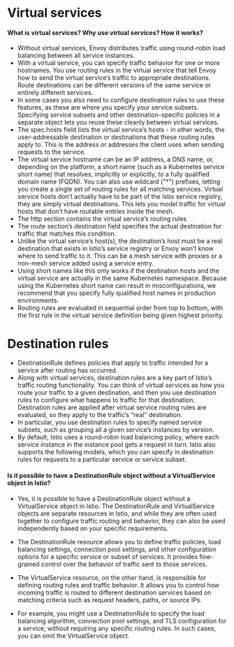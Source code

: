 # Virtual services

#### What is virtual services? Why use virtual services? How it works?
- Without virtual services, Envoy distributes traffic using round-robin load balancing between all service instances.
- With a virtual service, you can specify traffic behavior for one or more hostnames. You use routing rules in the virtual service that tell Envoy how to send the virtual service’s traffic to appropriate destinations. Route destinations can be different versions of the same service or entirely different services.
- In some cases you also need to configure destination rules to use these features, as these are where you specify your service subsets. Specifying service subsets and other destination-specific policies in a separate object lets you reuse these cleanly between virtual services.
- The spec.hosts field lists the virtual service’s hosts - in other words, the user-addressable destination or destinations that these routing rules apply to. This is the address or addresses the client uses when sending requests to the service.
- The virtual service hostname can be an IP address, a DNS name, or, depending on the platform, a short name (such as a Kubernetes service short name) that resolves, implicitly or explicitly, to a fully qualified domain name (FQDN). You can also use wildcard ("*") prefixes, letting you create a single set of routing rules for all matching services. Virtual service hosts don’t actually have to be part of the Istio service registry, they are simply virtual destinations. This lets you model traffic for virtual hosts that don’t have routable entries inside the mesh.
- The http section contains the virtual service’s routing rules
- The route section’s destination field specifies the actual destination for traffic that matches this condition.
- Unlike the virtual service’s host(s), the destination’s host must be a real destination that exists in Istio’s service registry or Envoy won’t know where to send traffic to it. This can be a mesh service with proxies or a non-mesh service added using a service entry.
- Using short names like this only works if the destination hosts and the virtual service are actually in the same Kubernetes namespace. Because using the Kubernetes short name can result in misconfigurations, we recommend that you specify fully qualified host names in production environments.
- Routing rules are evaluated in sequential order from top to bottom, with the first rule in the virtual service definition being given highest priority.

# Destination rules
- DestinationRule defines policies that apply to traffic intended for a service after routing has occurred.
- Along with virtual services, destination rules are a key part of Istio’s traffic routing functionality. You can think of virtual services as how you route your traffic to a given destination, and then you use destination rules to configure what happens to traffic for that destination. Destination rules are applied after virtual service routing rules are evaluated, so they apply to the traffic’s “real” destination.
- In particular, you use destination rules to specify named service subsets, such as grouping all a given service’s instances by version.
- By default, Istio uses a round-robin load balancing policy, where each service instance in the instance pool gets a request in turn. Istio also supports the following models, which you can specify in destination rules for requests to a particular service or service subset.

#### Is it possible to have a DestinationRule object without a VirtualService object in Istio?
- Yes, it is possible to have a DestinationRule object without a VirtualService object in Istio. The DestinationRule and VirtualService objects are separate resources in Istio, and while they are often used together to configure traffic routing and behavior, they can also be used independently based on your specific requirements.

- The DestinationRule resource allows you to define traffic policies, load balancing settings, connection pool settings, and other configuration options for a specific service or subset of services. It provides fine-grained control over the behavior of traffic sent to those services.

- The VirtualService resource, on the other hand, is responsible for defining routing rules and traffic behavior. It allows you to control how incoming traffic is routed to different destination services based on matching criteria such as request headers, paths, or source IPs.

- For example, you might use a DestinationRule to specify the load balancing algorithm, connection pool settings, and TLS configuration for a service, without requiring any specific routing rules. In such cases, you can omit the VirtualService object.


